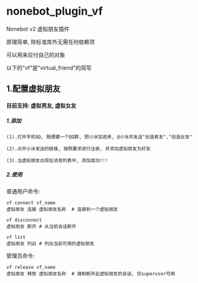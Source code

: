 # nonebot_plugin_vf

Nonebot v2 虚拟朋友插件

原理简单, 除标准库外无需任何依赖项

可以用来应付自己的对象

以下的"vf"是"virtual_friend"的简写

## 1.配置虚拟朋友

#### 目前支持: 虚拟男友, 虚拟女友

##### 1.添加

    (1).打开手机QQ, 随便建一个QQ群, 把小冰加进来, @小冰并发送"创造男友","创造女友"

    (2).点开小冰发送的链接, 按照要求进行注册, 并添加虚拟朋友为好友

    (3).当虚拟朋友出现在消息列表中, 添加成功!!!
    
##### 2.使用
  普通用户命令:
  
    vf connect vf_name  
    虚拟朋友 连接 虚拟朋友名称  # 连接到一个虚拟朋友
    
    vf disconnect 
    虚拟朋友 断开 # 从当前会话断开
    
    vf list 
    虚拟朋友 列出 # 列出当前可用的虚拟朋友
  管理员命令:
  
    vf release vf_name
    虚拟朋友 释放 虚拟朋友名称  # 强制断开此虚拟朋友的会话, 仅superuser可用
